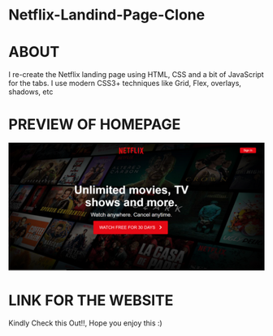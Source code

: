 # Netflix-Landind-Page-Clone

# ABOUT
I re-create the Netflix landing page using HTML, CSS and a bit of JavaScript for the tabs. I use modern CSS3+ techniques like Grid, Flex, overlays, shadows, etc

# PREVIEW OF HOMEPAGE
![image](https://github.com/TheNewC0der-24/Netflix-Landing-Page_Clone/blob/master/PREVIEW%20OF%20HOMEPAGE.png)

# LINK FOR THE WEBSITE


Kindly Check this Out!!, Hope you enjoy this :)
